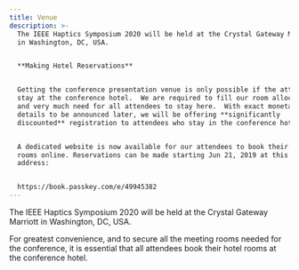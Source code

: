 ```yaml
---
title: Venue
description: >-
  The IEEE Haptics Symposium 2020 will be held at the Crystal Gateway Marriott
  in Washington, DC, USA.


  **Making Hotel Reservations**


  Getting the conference presentation venue is only possible if the attendees
  stay at the conference hotel.  We are required to fill our room allocation,
  and very much need for all attendees to stay here.  With exact monetary
  details to be announced later, we will be offering **significantly
  discounted** registration to attendees who stay in the conference hotel.


  A dedicated website is now available for our attendees to book their hotel
  rooms online. Reservations can be made starting Jun 21, 2019 at this web
  address: 


  https://book.passkey.com/e/49945382
---
```


The IEEE Haptics Symposium 2020 will be held at the Crystal Gateway Marriott in Washington, DC, USA.

For greatest convenience, and to secure all the meeting rooms needed for the conference, it is essential that all attendees book their hotel rooms at the conference hotel.
